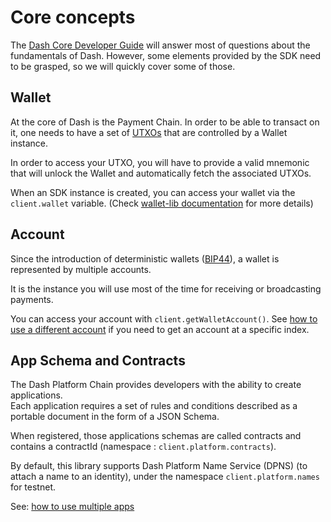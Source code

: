 # Core concepts

The [Dash Core Developer Guide](https://dashcore.readme.io/docs/core-guide-introduction) will answer most of questions about the fundamentals of Dash. However, some elements provided by the SDK need to be grasped, so we will quickly cover some of those.

## Wallet

At the core of Dash is the Payment Chain. In order to be able to transact on it, one needs to have a set of [UTXOs](https://dashcore.readme.io/docs/core-guide-block-chain-transaction-data) that are controlled by a Wallet instance.

In order to access your UTXO, you will have to provide a valid mnemonic that will unlock the Wallet and automatically fetch the associated UTXOs.

When an SDK instance is created, you can access your wallet via the `client.wallet` variable. (Check [wallet-lib documentation](https://dashpay.github.io/platform/Wallet-library/) for more details)

## Account

Since the introduction of deterministic wallets ([BIP44](https://github.com/bitcoin/bips/blob/master/bip-0044.mediawiki)), a wallet is represented by multiple accounts.

It is the instance you will use most of the time for receiving or broadcasting payments.

You can access your account with `client.getWalletAccount()`. See [how to use a different account](https://dashplatform.readme.io/docs/dash-sdk-examples-use-different-account) if you need to get an account at a specific index.

## App Schema and Contracts

The Dash Platform Chain provides developers with the ability to create applications.  
Each application requires a set of rules and conditions described as a portable document in the form of a JSON Schema.

When registered, those applications schemas are called contracts and contains a contractId (namespace : `client.platform.contracts`).

By default, this library supports Dash Platform Name Service (DPNS) (to attach a name to an identity), under the namespace `client.platform.names` for testnet.  

See: [how to use multiple apps](https://dashplatform.readme.io/docs/dash-sdk-getting-started-working-with-multiple-apps)